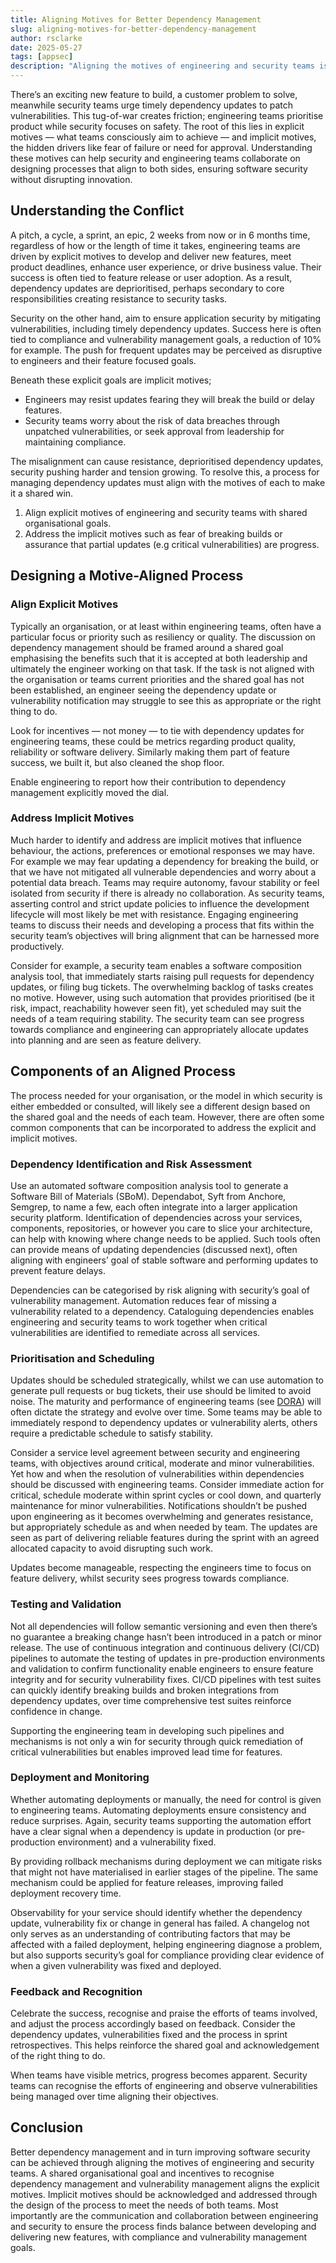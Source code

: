 ```yaml
---
title: Aligning Motives for Better Dependency Management
slug: aligning-motives-for-better-dependency-management
author: rsclarke
date: 2025-05-27
tags: [appsec]
description: "Aligning the motives of engineering and security teams is crucial for effective dependency management. By understanding both explicit and implicit motives, such as product delivery and vulnerability mitigation, organisations can design a process that balances innovation and security."
---
```


There’s an exciting new feature to build, a customer problem to solve, meanwhile security teams urge timely dependency updates to patch vulnerabilities.  This tug-of-war creates friction; engineering teams prioritise product while security focuses on safety. The root of this lies in explicit motives — what teams consciously aim to achieve — and implicit motives, the hidden drivers like fear of failure or need for approval.  Understanding these motives can help security and engineering teams collaborate on designing processes that align to both sides, ensuring software security without disrupting innovation.

## Understanding the Conflict
A pitch, a cycle, a sprint, an epic, 2 weeks from now or in 6 months time, regardless of how or the length of time it takes, engineering teams are driven by explicit motives to develop and deliver new features, meet product deadlines, enhance user experience, or drive business value.  Their success is often tied to feature release or user adoption. As a result, dependency updates are deprioritised, perhaps secondary to core responsibilities creating resistance to security tasks.

Security on the other hand, aim to ensure application security by mitigating vulnerabilities, including timely dependency updates. Success here is often tied to compliance and vulnerability management goals, a reduction of 10% for example.  The push for frequent updates may be perceived as disruptive to engineers and their feature focused goals.

Beneath these explicit goals are implicit motives;
- Engineers may resist updates fearing they will break the build or delay features.
- Security teams worry about the risk of data breaches through unpatched vulnerabilities, or seek approval from leadership for maintaining compliance.

The misalignment can cause resistance, deprioritised dependency updates, security pushing harder and tension growing.  To resolve this, a process for managing dependency updates must align with the motives of each to make it a shared win.

1. Align explicit motives of engineering and security teams with shared organisational goals.
2. Address the implicit motives such as fear of breaking builds or assurance that partial updates (e.g critical vulnerabilities) are progress.

## Designing a Motive-Aligned Process
### Align Explicit Motives
Typically an organisation, or at least within engineering teams, often have a particular focus or priority such as resiliency or quality.  The discussion on dependency management should be framed around a shared goal emphasising the benefits such that it is accepted at both leadership and ultimately the engineer working on that task.  If the task is not aligned with the organisation or teams current priorities and the shared goal has not been established, an engineer seeing the dependency update or vulnerability notification may struggle to see this as appropriate or the right thing to do.

Look for incentives — not money — to tie with dependency updates for engineering teams, these could be metrics regarding product quality, reliability or software delivery.  Similarly making them part of feature success, we built it, but also cleaned the shop floor.

Enable engineering to report how their contribution to dependency management explicitly moved the dial.

### Address Implicit Motives
Much harder to identify and address are implicit motives that influence behaviour, the actions, preferences or emotional responses we may have.  For example we may fear updating a dependency for breaking the build, or that we have not mitigated all vulnerable dependencies and worry about a potential data breach.  Teams may require autonomy, favour stability or feel isolated from security if there is already no collaboration.  As security teams, asserting control and strict update policies to influence the development lifecycle will most likely be met with resistance.  Engaging engineering teams to discuss their needs and developing a process that fits within the security team’s objectives will bring alignment that can be harnessed more productively.

Consider for example, a security team enables a software composition analysis tool, that immediately starts raising pull requests for dependency updates, or filing bug tickets.  The overwhelming backlog of tasks creates no motive.  However, using such automation that provides prioritised (be it risk, impact, reachability however seen fit), yet scheduled may suit the needs of a team requiring stability.  The security team can see progress towards compliance and engineering can appropriately allocate updates into planning and are seen as feature delivery.

## Components of an Aligned Process
The process needed for your organisation, or the model in which security is either embedded or consulted, will likely see a different design based on the shared goal and the needs of each team.  However, there are often some common components that can be incorporated to address the explicit and implicit motives.

### Dependency Identification and Risk Assessment
Use an automated software composition analysis tool to generate a Software Bill of Materials (SBoM).  Dependabot, Syft from Anchore, Semgrep, to name a few, each often integrate into a larger application security platform.  Identification of dependencies across your services, components, repositories, or however you care to slice your architecture, can help with knowing where change needs to be applied.  Such tools often can provide means of updating dependencies (discussed next), often aligning with engineers’ goal of stable software and performing updates to prevent feature delays.

Dependencies can be categorised by risk aligning with security’s goal of vulnerability management. Automation reduces fear of missing a vulnerability related to a dependency.  Cataloguing dependencies enables engineering and security teams to work together when critical vulnerabilities are identified to remediate across all services.

### Prioritisation and Scheduling
Updates should be scheduled strategically, whilst we can use automation to generate pull requests or bug tickets, their use should be limited to avoid noise. The maturity and performance of engineering teams (see [DORA](https://dora.dev)) will often dictate the strategy and evolve over time.  Some teams may be able to immediately respond to dependency updates or vulnerability alerts, others require a predictable schedule to satisfy stability.

Consider a service level agreement between security and engineering teams, with objectives around critical, moderate and minor vulnerabilities.  Yet how and when the resolution of vulnerabilities within dependencies should be discussed with engineering teams.  Consider immediate action for critical, schedule moderate within sprint cycles or cool down, and quarterly maintenance for minor vulnerabilities.  Notifications shouldn’t be pushed upon engineering as it becomes overwhelming and generates resistance, but appropriately schedule as and when needed by team.  The updates are seen as part of delivering reliable features during the sprint with an agreed allocated capacity to avoid disrupting such work.

Updates become manageable, respecting the engineers time to focus on feature delivery, whilst security sees progress towards compliance.

### Testing and Validation
Not all dependencies will follow semantic versioning and even then there’s no guarantee a breaking change hasn’t been introduced in a patch or minor release. The use of continuous integration and continuous delivery (CI/CD) pipelines to automate the testing of updates in pre-production environments and validation to confirm functionality enable engineers to ensure feature integrity and for security vulnerability fixes.  CI/CD pipelines with test suites can quickly identify breaking builds and broken integrations from dependency updates, over time comprehensive test suites reinforce confidence in change.

Supporting the engineering team in developing such pipelines and mechanisms is not only a win for security through quick remediation of critical vulnerabilities but enables improved lead time for features.

### Deployment and Monitoring
Whether automating deployments or manually, the need for control is given to engineering teams.  Automating deployments ensure consistency and reduce surprises.  Again, security teams supporting the automation effort have a clear signal when a dependency is update in production (or pre-production environment) and a vulnerability fixed.

By providing rollback mechanisms during deployment we can mitigate risks that might not have materialised in earlier stages of the pipeline.  The same mechanism could be applied for feature releases, improving failed deployment recovery time.

Observability for your service should identify whether the dependency update, vulnerability fix or change in general has failed.  A changelog not only serves as an understanding of contributing factors that may be affected with a failed deployment, helping engineering diagnose a problem, but also supports security’s goal for compliance providing clear evidence of when a given vulnerability was fixed and deployed.

### Feedback and Recognition
Celebrate the success, recognise and praise the efforts of teams involved, and adjust the process accordingly based on feedback.  Consider the dependency updates, vulnerabilities fixed and the process in sprint retrospectives.  This helps reinforce the shared goal and acknowledgement of the right thing to do.

When teams have visible metrics, progress becomes apparent. Security teams can recognise the efforts of engineering and observe vulnerabilities being managed over time aligning their objectives.

## Conclusion
Better dependency management and in turn improving software security can be achieved through aligning the motives of engineering and security teams.  A shared organisational goal and incentives to recognise dependency management and vulnerability management aligns the explicit motives.  Implicit motives should be acknowledged and addressed through the design of the process to meet the needs of both teams.  Most importantly are the communication and collaboration between engineering and security to ensure the process finds balance between developing and delivering new features, with compliance and vulnerability management goals.
